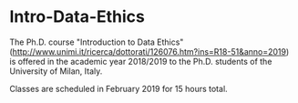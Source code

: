 # Intro-Data-Ethics
The Ph.D. course "Introduction to Data Ethics" (http://www.unimi.it/ricerca/dottorati/126076.htm?ins=R18-51&anno=2019) is offered in the academic year 2018/2019 to the Ph.D. students of the University of Milan, Italy.

Classes are scheduled in February 2019 for 15 hours total.
